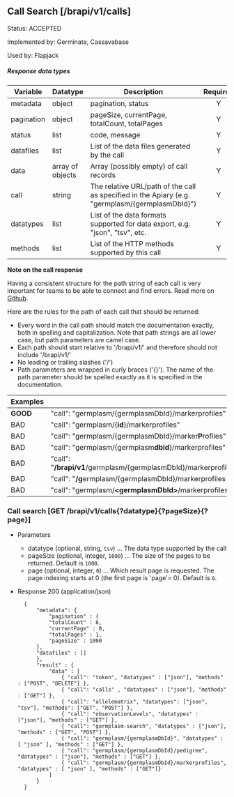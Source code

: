## Call Search [/brapi/v1/calls]

Status: ACCEPTED

Implemented by: Germinate, Cassavabase

Used by: Flapjack

##### Response data types
|Variable|Datatype|Description|Required|
|------|------|------|:-----:|
|metadata|object|pagination, status|Y|
|pagination|object|pageSize, currentPage, totalCount, totalPages|Y|
|status|list|code, message|Y|
|datafiles|list|List of the data files generated by the call|Y|
|data|array of objects|Array (possibly empty) of call records|Y|
|call|string|The relative URL/path of the call as specified in the Apiary (e.g. "germplasm/{germplasmDbId}")|Y|
|datatypes|list|List of the data formats supported for data export, e.g. "json", "tsv", etc.|Y|
|methods|list|List of the HTTP methods supported by this call|Y|

**Note on the call response**

Having a consistent structure for the path string of each call is very important for teams to be able to connect and find errors. Read more on [Github](https://github.com/plantbreeding/API/issues/144).

Here are the rules for the path of each call that should be returned:
 - Every word in the call path should match the documentation exactly, both in spelling and capitalization. Note that path strings are all lower case, but path parameters are camel case.
 - Each path should start relative to '/brapi/v1/' and therefore should not include '/brapi/v1/'
 - No leading or trailing slashes ('/')
 - Path parameters are wrapped in curly braces ('{}'). The name of the path parameter should be spelled exactly as it is specified in the documentation.

|Examples||
|--|--|
| **GOOD** |"call": "germplasm/{germplasmDbId}/markerprofiles" |
| BAD |"call": "germplasm/{**id**}/markerprofiles" |
| BAD |"call": "germplasm/{germplasmDbId}/marker**P**rofiles" |
| BAD |"call": "germplasm/{germplasm**dbid**}/markerprofiles" |
| BAD |"call": "**/brapi/v1**/germplasm/{germplasmDbId}/markerprofiles" |
| BAD |"call": "**/g**ermplasm/{germplasmDbId}/markerprofiles **/"** |
| BAD |"call": "germplasm/**\<germplasmDbId\>**/markerprofiles" |


### Call search [GET /brapi/v1/calls{?datatype}{?pageSize}{?page}]
+ Parameters
   + datatype (optional, string, `tsv`) ... The data type supported by the call
   + pageSize (optional, integer, `1000`) ... The size of the pages to be returned. Default is `1000`.
   + page (optional, integer, `0`) ... Which result page is requested. The page indexing starts at 0 (the first page is 'page'= 0). Default is `0`.
+ Response 200 (application/json)

        {
            "metadata": {
                "pagination" : {
                "totalCount" : 8,
                "currentPage" : 0,
                "totalPages" : 1,
                "pageSize" : 1000
            },
            "datafiles" : []
            },
            "result" : {
                "data" : [
                    { "call": "token", "datatypes" : ["json"], "methods" : ["POST", "DELETE"] },
                    { "call": "calls" , "datatypes" : ["json"], "methods" : ["GET"] },
                    { "call": "allelematrix", "datatypes": ["json", "tsv"], "methods": ["GET", "POST"] },
                    { "call": "observationLevels", "datatypes" : ["json"], "methods" : ["GET"] },
                    { "call": "germplasm-search", "datatypes" : ["json"], "methods" : ["GET", "POST"] },
                    { "call": "germplasm/{germplasmDbId}", "datatypes" : [ "json" ], "methods" : ["GET"] },      
                    { "call": "germplasm/{germplasmDbId}/pedigree", "datatypes" : ["json"], "methods" : ["GET"] },
                    { "call": "germplasm/{germplasmDbId}/markerprofiles", "datatypes" : [ "json" ], "methods" : ["GET"]}
                ]
            }
        }
